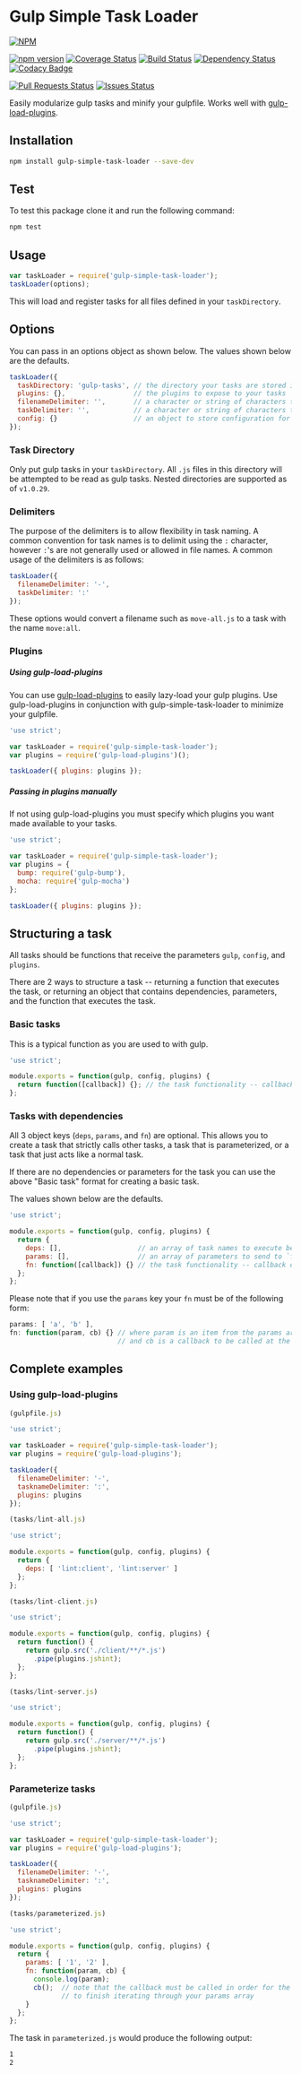 Gulp Simple Task Loader
=======================

[![NPM](https://nodei.co/npm/gulp-simple-task-loader.png?downloads=true&downloadRank=true&stars=true)](https://npmjs.com/package/gulp-simple-task-loader)

[![npm version](https://badge.fury.io/js/gulp-simple-task-loader.svg)](http://badge.fury.io/js/gulp-simple-task-loader)
[![Coverage Status](https://coveralls.io/repos/reaganthomas/gulp-simple-task-loader/badge.svg)](https://coveralls.io/r/reaganthomas/gulp-simple-task-loader)
[![Build Status](https://travis-ci.org/reaganthomas/gulp-simple-task-loader.svg)](https://travis-ci.org/reaganthomas/gulp-simple-task-loader)
[![Dependency Status](https://david-dm.org/reaganthomas/gulp-simple-task-loader.svg)](https://david-dm.org/reaganthomas/gulp-simple-task-loader)
[![Codacy Badge](https://www.codacy.com/project/badge/1df06ca33c3d430992798f311eab6577)](https://www.codacy.com/public/reaganmthomas/gulp-simple-task-loader)

[![Pull Requests Status](http://issuestats.com/github/reaganthomas/gulp-simple-task-loader/badge/pr?style=flat)](http://issuestats.com/github/reaganthomas/gulp-simple-task-loader/badge/pr?style=flat)
[![Issues Status](http://issuestats.com/github/reaganthomas/gulp-simple-task-loader/badge/issue?style=flat)](http://issuestats.com/github/reaganthomas/gulp-simple-task-loader/badge/issue?style=flat)

Easily modularize gulp tasks and minify your gulpfile. Works well with [gulp-load-plugins](https://www.npmjs.com/package/gulp-load-plugins).

## Installation

```sh
npm install gulp-simple-task-loader --save-dev
```

## Test

To test this package clone it and run the following command:

```sh
npm test
```

## Usage

```js
var taskLoader = require('gulp-simple-task-loader');
taskLoader(options);
```

This will load and register tasks for all files defined in your `taskDirectory`.

## Options
You can pass in an options object as shown below. The values shown below are the defaults.

```js
taskLoader({
  taskDirectory: 'gulp-tasks', // the directory your tasks are stored in
  plugins: {},                 // the plugins to expose to your tasks
  filenameDelimiter: '',       // a character or string of characters to replace in task filenames
  taskDelimiter: '',           // a character or string of characters to insert in place of removed filenameDelimiter
  config: {}                   // an object to store configuration for use in tasks
});
```

### Task Directory

Only put gulp tasks in your `taskDirectory`. All `.js` files in this directory will be attempted to be read as gulp tasks. Nested directories are supported as of `v1.0.29`.

### Delimiters

The purpose of the delimiters is to allow flexibility in task naming. A common convention for task names is to delimit using the `:` character, however `:`'s are not generally used or allowed in file names. A common usage of the delimiters is as follows:

```js
taskLoader({
  filenameDelimiter: '-',
  taskDelimiter: ':'
});
```

These options would convert a filename such as `move-all.js` to a task with the name `move:all`.

### Plugins

##### Using gulp-load-plugins

You can use [gulp-load-plugins](https://www.npmjs.com/package/gulp-load-plugins) to easily lazy-load your gulp plugins. Use gulp-load-plugins in conjunction with gulp-simple-task-loader to minimize your gulpfile.

```js
'use strict';

var taskLoader = require('gulp-simple-task-loader');
var plugins = require('gulp-load-plugins')();

taskLoader({ plugins: plugins });
```

##### Passing in plugins manually

If not using gulp-load-plugins you must specify which plugins you want made available to your tasks.

```js
'use strict';

var taskLoader = require('gulp-simple-task-loader');
var plugins = {
  bump: require('gulp-bump'),
  mocha: require('gulp-mocha')
};

taskLoader({ plugins: plugins });
```

## Structuring a task

All tasks should be functions that receive the parameters `gulp`, `config`, and `plugins`.

There are 2 ways to structure a task -- returning a function that executes the task, or returning an object that contains dependencies, parameters, and the function that executes the task.

### Basic tasks

This is a typical function as you are used to with gulp.

```js
'use strict';

module.exports = function(gulp, config, plugins) {
  return function([callback]) {}; // the task functionality -- callback optional
};
```

### Tasks with dependencies

All 3 object keys (`deps`, `params`, and `fn`) are optional. This allows you to create a task that strictly calls other tasks, a task that is parameterized, or a task that just acts like a normal task. 

If there are no dependencies or parameters for the task you can use the above "Basic task" format for creating a basic task.

The values shown below are the defaults.

```js
'use strict';

module.exports = function(gulp, config, plugins) {
  return {
    deps: [],                   // an array of task names to execute before this task
    params: [],                 // an array of parameters to send to `fn`
    fn: function([callback]) {} // the task functionality -- callback optional
  };
};
```

Please note that if you use the `params` key your `fn` must be of the following form:

```js
params: [ 'a', 'b' ],
fn: function(param, cb) {} // where param is an item from the params array,
                           // and cb is a callback to be called at the end of your function
```

## Complete examples

### Using gulp-load-plugins

```js
(gulpfile.js)

'use strict';

var taskLoader = require('gulp-simple-task-loader');
var plugins = require('gulp-load-plugins');

taskLoader({
  filenameDelimiter: '-',
  tasknameDelimiter: ':',
  plugins: plugins
});
```

```js
(tasks/lint-all.js)

'use strict';

module.exports = function(gulp, config, plugins) {
  return {
    deps: [ 'lint:client', 'lint:server' ]
  };
};
```

```js
(tasks/lint-client.js)

'use strict';

module.exports = function(gulp, config, plugins) {
  return function() {
    return gulp.src('./client/**/*.js')
      .pipe(plugins.jshint);
  };
};
```

```js
(tasks/lint-server.js)

'use strict';

module.exports = function(gulp, config, plugins) {
  return function() {
    return gulp.src('./server/**/*.js')
      .pipe(plugins.jshint);
  };
};
```

### Parameterize tasks

```js
(gulpfile.js)

'use strict';

var taskLoader = require('gulp-simple-task-loader');
var plugins = require('gulp-load-plugins');

taskLoader({
  filenameDelimiter: '-',
  tasknameDelimiter: ':',
  plugins: plugins
});
```

```js
(tasks/parameterized.js)

'use strict';

module.exports = function(gulp, config, plugins) {
  return {
    params: [ '1', '2' ],
    fn: function(param, cb) {
      console.log(param);
      cb();  // note that the callback must be called in order for the task
             // to finish iterating through your params array
    }
  };
};
```

The task in `parameterized.js` would produce the following output:
```bash
1
2
```